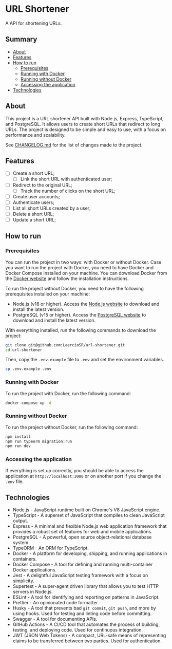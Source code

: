 # URL Shortener

A API for shortening URLs.

## Summary

- [About](#about)
- [Features](#features)
- [How to run](#how-to-run)
  - [Prerequisites](#prerequisites)
  - [Running with Docker](#running-with-docker)
  - [Running without Docker](#running-without-docker)
  - [Accessing the application](#accessing-the-application)
- [Technologies](#technologies)

## About

This project is a URL shortener API built with Node.js, Express, TypeScript, and PostgreSQL. It allows users to create short URLs that redirect to long URLs. The project is designed to be simple and easy to use, with a focus on performance and scalability.

See [CHANGELOG.md](CHANGELOG.md) for the list of changes made to the project.

## Features

- [ ] Create a short URL;
  - [ ] Link the short URL with authenticated user;
- [ ] Redirect to the original URL;
  - [ ] Track the number of clicks on the short URL;
- [ ] Create user accounts;
- [ ] Authenticate users;
- [ ] List all short URLs created by a user;
- [ ] Delete a short URL;
- [ ] Update a short URL;

## How to run

### Prerequisites

You can run the project in two ways: with Docker or without Docker. Case you want to run the project with Docker, you need to have Docker and Docker Compose installed on your machine. You can download Docker from the [Docker website](https://www.docker.com/products/docker-desktop) and follow the installation instructions.

To run the project without Docker, you need to have the following prerequisites installed on your machine:

- Node.js (v18 or higher). Access the [Node.js website](https://nodejs.org/) to download and install the latest version.
- PostgreSQL (v15 or higher). Access the [PostgreSQL website](https://www.postgresql.org/download/) to download and install the latest version.

With everything installed, run the following commands to download the project:

```bash
git clone git@github.com:LaercioSR/url-shortener.git
cd url-shortener
```

Then, copy the `.env.example` file to `.env` and set the environment variables.

```bash
cp .env.example .env
```

### Running with Docker

To run the project with Docker, run the following command:

```bash
docker-compose up -d
```

### Running without Docker

To run the project without Docker, run the following command:

```bash
npm install
npm run typeorm migration:run
npm run dev
```

### Accessing the application

If everything is set up correctly, you should be able to access the application at `http://localhost:3000` or on another port if you change the `.env` file.

## Technologies

- Node.js - JavaScript runtime built on Chrome's V8 JavaScript engine.
- TypeScript - A superset of JavaScript that compiles to clean JavaScript output.
- Express - A minimal and flexible Node.js web application framework that provides a robust set of features for web and mobile applications.
- PostgreSQL - A powerful, open source object-relational database system.
- TypeORM - An ORM for TypeScript.
- Docker - A platform for developing, shipping, and running applications in containers.
- Docker Compose - A tool for defining and running multi-container Docker applications.
- Jest - A delightful JavaScript testing framework with a focus on simplicity.
- Supertest - A super-agent driven library that allows you to test HTTP servers in Node.js.
- ESLint - A tool for identifying and reporting on patterns in JavaScript.
- Prettier - An opinionated code formatter.
- Husky - A tool that prevents bad `git commit`, `git push`, and more by using hooks. Used for testing and linting code before committing.
- Swagger - A tool for documenting APIs.
- GitHub Actions - A CI/CD tool that automates the process of building, testing, and deploying code. Used for continuous integration.
- JWT (JSON Web Tokens) - A compact, URL-safe means of representing claims to be transferred between two parties. Used for authentication.

